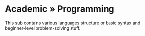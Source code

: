 # Academic » Programming

This sub contains various languages structure or basic syntax and beginner-level problem-solving stuff. 
